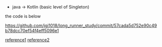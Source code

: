 - java -> Kotlin (basic level of Singleton) 

the code is below

https://github.com/jgj1018/long_runner_study/commit/57cada5d752e90c49b78dcc70ef54f4eff5096e1

[reference1](https://www.tutorialspoint.com/design_pattern/singleton_pattern.htm)
[reference2](https://kotlinlang.org/docs/reference/object-declarations.html#companion-objects)